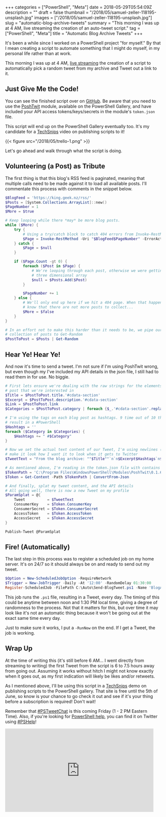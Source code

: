 +++
categories = ["PowerShell", "Meta"]
date = 2018-05-29T05:54:09Z
description = ""
draft = false
thumbnail = "/2018/05/samuel-zeller-118195-unsplash.jpg"
images = ["/2018/05/samuel-zeller-118195-unsplash.jpg"]
slug = "automatic-blog-archive-tweets"
summary = "This morning I was up at 4 AM, live streaming the creation of an auto-tweet script."
tag = ["PowerShell", "Meta"]
title = "Automatic Blog Archive Tweets"
+++


It's been a while since I worked on a PowerShell project "for myself." By that I mean creating a script to automate something that I might do myself, in my personal life rather than at work.

This morning I was up at 4 AM, [live streaming](https://youtu.be/KnaTkmdi_u4) the creation of a script to automatically pick a random tweet from my archive and Tweet out a link to it.

## **Just Give Me the Code!**

You can see the finished script over on [GitHub](https://github.com/Windos/powershell-depot/blob/master/GalleryScripts/Send-BlogTweet.ps1). Be aware that you need to use the [PoshTwit](https://www.powershellgallery.com/packages/PoshTwit/) module, available on the PowerShell Gallery, and have included your API access tokens/keys/secrets in the module's `token.json` file.

This script will end up on the PowerShell Gallery eventually too. It's my candidate for a [TechSnips](https://www.techsnips.io/) video on publishing scripts to it!

{{< figure src="/2018/05/trello-1.png" >}}

Let's go ahead and walk through what the script is doing.

## **Volunteering (a Post) as Tribute**

The first thing is that this blog's RSS feed is paginated, meaning that multiple calls need to be made against it to load all available posts. I'll commentate this process with comments in the snippet below.

```powershell
$BlogFeed = 'https://king.geek.nz/rss/'
$Posts = [System.Collections.ArrayList]::new()
$PageNumber = 1
$More = $true

# Keep looping while there *may* be more blog posts.
while ($More) {
    try {
        # Using a try/catch block to catch 404 errors from Invoke-RestMethod
        $Page = Invoke-RestMethod -Uri "$BlogFeed$PageNumber" -ErrorAction Stop
    } catch {
        $Page = $null
    }

    if ($Page.Count -gt 0) {
        foreach ($Post in $Page) {
            # We're looping through each post, otherwise we were getting a
            # three dimensional array
            $null = $Posts.Add($Post)
        }

        $PageNumber += 1
    } else {
        # We'll only end up here if we hit a 404 page. When that happens we
        # know that there are not more posts to collect...
        $More = $false
    }
}

# In an effort not to make this harder than it needs to be, we pipe our
# collection of posts to Get-Random
$PostToPost = $Posts | Get-Random

```

## **Hear Ye! Hear Ye!**

And now it's time to send a tweet. I'm not sure if I'm using PoshTwit wrong, but even though my I've included my API details in the json file, I still had to read them in for use. No biggie.

```powershell
# First lets ensure we're dealing with the raw strings for the elements of our
# post that we're interested in
$Title = $PostToPost.title.'#cdata-section'
$Excerpt = $PostToPost.description.'#cdata-section'
$Link = $PostToPost.link
$Categories = $PostToPost.category | foreach {$_.'#cdata-section'.replace(' ', '')}

# I'm using the tags on each blog post as hashtags. 9 time out of 10 this will
# result in a #PowerShell
$Hashtags = ''
foreach ($Category in $Categories) {
    $Hashtags += " #$Category"
}

# Now we set the actual text content of our Tweet, I'm using newlines (`n) to
# make it look how I want it to look when it gets to Twitter
$TweetText = "From the blog archive: ""$Title""`n`n$Excerpt$Hashtags`n$link"

# As mentioned above, I'm reading in the token.json file with contains my API info
$TokenPath = 'C:\Program Files\WindowsPowerShell\Modules\PoshTwit\0.1.6\token.json'
$Token = Get-Content -Path $TokenPath | ConvertFrom-Json

# And finally, splat my tweet content, and the API details
# All going well, there is now a new Tweet on my profile
$ParamSplat = @{
    Tweet          = $TweetText
    ConsumerKey    = $Token.ConsumerKey
    ConsumerSecret = $Token.ConsumerSecret
    AccessToken    = $Token.AccessToken
    AccessSecret   = $Token.AccessSecret
}

Publish-Tweet @ParamSplat

```

## **Fire! (Automatically)**

The last step in this process was to register a scheduled job on my home server. It's on 24/7 so it should always be on and ready to send out my tweet.

```powershell
$Option = New-ScheduledJobOption -RequireNetwork
$Trigger = New-JobTrigger -Daily -At '12:00' -RandomDelay 01:30:00
Register-ScheduledJob -FilePath C:\Auto\Send-BlogTweet.ps1 -Name 'BlogArchive' -Triger $Trigger -ScheduledJobOption $Option -RunNow

```

This job runs the `.ps1` file, resulting in a Tweet, every day. The timing of this could be anytime between noon and 1:30 PM local time, giving a degree of randomness to the process. Not that it matters for this, but over time it may look like it's not an automatic thing because it won't be going out at the exact same time every day.

Just to make sure it works, I put a `-RunNow` on the end. If I get a Tweet, the job is working.

## **Wrap Up**

At the time of writing this (it's still before 6 AM... I went directly from streaming to writing) the first Tweet from the script is 6 to 7.5 hours away from going out. Assuming it works without hitch I might not know exactly when it goes out, as my first indication will likely be likes and/or retweets.

As I mentioned above, I'll be using this script in a [TechSnips](https://www.techsnips.io/) demo on publishing scripts to the PowerShell gallery. That site is free until the 5th of June, so know is your chance to go check it out and see if it's your thing before a subscription is required! Don't wait!

Remember that [#PSTweetChat](https://twitter.com/search?f=tweets&vertical=default&q=%23pstweetchat) is this coming Friday (1 - 2 PM Eastern Time). Also, if you're looking for [PowerShell help](https://king.geek.nz/2018/03/20/pshelp-twitter/), you can find it on Twitter using [#PSHelp](https://twitter.com/search?f=tweets&vertical=default&q=%23pshelp&src=typd)!

<iframe width="480" height="270" src="https://www.youtube.com/embed/KnaTkmdi_u4?feature=oembed" frameborder="0" allow="accelerometer; autoplay; encrypted-media; gyroscope; picture-in-picture" allowfullscreen></iframe>



